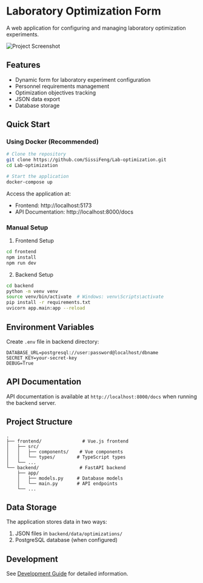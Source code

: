 # Laboratory Optimization Form

A web application for configuring and managing laboratory optimization experiments.

![Project Screenshot](docs/images/screenshot.png)

## Features
- Dynamic form for laboratory experiment configuration
- Personnel requirements management
- Optimization objectives tracking
- JSON data export
- Database storage

## Quick Start

### Using Docker (Recommended)
```bash
# Clone the repository
git clone https://github.com/SissiFeng/Lab-optimization.git
cd Lab-optimization

# Start the application
docker-compose up
```

Access the application at:
- Frontend: http://localhost:5173
- API Documentation: http://localhost:8000/docs

### Manual Setup

1. Frontend Setup
```bash
cd frontend
npm install
npm run dev
```

2. Backend Setup
```bash
cd backend
python -m venv venv
source venv/bin/activate  # Windows: venv\Scripts\activate
pip install -r requirements.txt
uvicorn app.main:app --reload
```

## Environment Variables

Create `.env` file in backend directory:
```env
DATABASE_URL=postgresql://user:password@localhost/dbname
SECRET_KEY=your-secret-key
DEBUG=True
```

## API Documentation

API documentation is available at `http://localhost:8000/docs` when running the backend server.

## Project Structure
```
.
├── frontend/               # Vue.js frontend
│   ├── src/
│   │   ├── components/    # Vue components
│   │   └── types/        # TypeScript types
│   └── ...
└── backend/               # FastAPI backend
    ├── app/
    │   ├── models.py     # Database models
    │   └── main.py       # API endpoints
    └── ...
```

## Data Storage

The application stores data in two ways:
1. JSON files in `backend/data/optimizations/`
2. PostgreSQL database (when configured)

## Development

See [Development Guide](docs/DEVELOPMENT.md) for detailed information.
